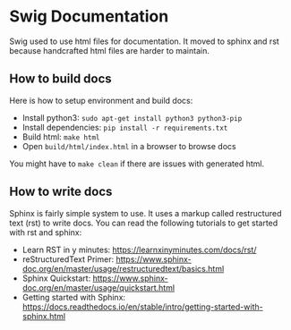 # Swig Documentation

Swig used to use html files for documentation. It moved to sphinx and rst
because handcrafted html files are harder to maintain.

## How to build docs

Here is how to setup environment and build docs:

* Install python3: `sudo apt-get install python3 python3-pip`
* Install dependencies: `pip install -r requirements.txt`
* Build html: `make html`
* Open `build/html/index.html` in a browser to browse docs

You might have to `make clean` if there are issues with generated html.

## How to write docs

Sphinx is fairly simple system to use. It uses a markup called restructured
text (rst) to write docs. You can read the following tutorials to get started
with rst and sphinx:

* Learn RST in y minutes: https://learnxinyminutes.com/docs/rst/
* reStructuredText Primer: https://www.sphinx-doc.org/en/master/usage/restructuredtext/basics.html
* Sphinx Quickstart: https://www.sphinx-doc.org/en/master/usage/quickstart.html
* Getting started with Sphinx: https://docs.readthedocs.io/en/stable/intro/getting-started-with-sphinx.html
